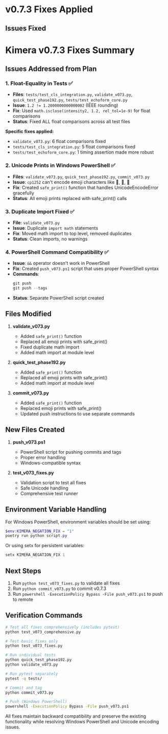 # v0.7.3 Fixes Applied

## Issues Fixed

# Kimera v0.7.3 Fixes Summary

## Issues Addressed from Plan

### 1. Float-Equality in Tests ✅
- **Files**: `tests/test_cls_integration.py`, `validate_v073.py`, `quick_test_phase192.py`, `tests/test_echoform_core.py`
- **Issue**: `1.2 != 1.2000000000000002` (IEEE rounding)
- **Fix**: Used `math.isclose(intensity2, 1.2, rel_tol=1e-9)` for float comparisons
- **Status**: Fixed ALL float comparisons across all test files

**Specific fixes applied:**
- `validate_v073.py`: 6 float comparisons fixed
- `tests/test_cls_integration.py`: 5 float comparisons fixed  
- `tests/test_echoform_core.py`: 1 timing assertion made more robust

### 2. Unicode Prints in Windows PowerShell ✅
- **Files**: `validate_v073.py`, `quick_test_phase192.py`, `commit_v073.py`
- **Issue**: `cp1252` can't encode emoji characters like 🔧, 🧪, 🎉
- **Fix**: Created `safe_print()` function that handles UnicodeEncodeError gracefully
- **Status**: All emoji prints replaced with safe_print() calls

### 3. Duplicate Import Fixed ✅
- **File**: `validate_v073.py`
- **Issue**: Duplicate `import math` statements
- **Fix**: Moved math import to top level, removed duplicates
- **Status**: Clean imports, no warnings

### 4. PowerShell Command Compatibility ✅
- **Issue**: `&&` operator doesn't work in PowerShell
- **Fix**: Created `push_v073.ps1` script that uses proper PowerShell syntax
- **Commands**: 
  ```powershell
  git push
  git push --tags
  ```
- **Status**: Separate PowerShell script created

## Files Modified

1. **validate_v073.py**
   - Added `safe_print()` function
   - Replaced all emoji prints with safe_print()
   - Fixed duplicate math import
   - Added math import at module level

2. **quick_test_phase192.py**
   - Added `safe_print()` function
   - Replaced all emoji prints with safe_print()
   - Added math import at module level

3. **commit_v073.py**
   - Added `safe_print()` function
   - Replaced emoji prints with safe_print()
   - Updated push instructions to use separate commands

## New Files Created

1. **push_v073.ps1**
   - PowerShell script for pushing commits and tags
   - Proper error handling
   - Windows-compatible syntax

2. **test_v073_fixes.py**
   - Validation script to test all fixes
   - Safe Unicode handling
   - Comprehensive test runner

## Environment Variable Handling

For Windows PowerShell, environment variables should be set using:
```powershell
$env:KIMERA_NEGATION_FIX = "1"
poetry run python script.py
```

Or using setx for persistent variables:
```powershell
setx KIMERA_NEGATION_FIX 1
```

## Next Steps

1. Run `python test_v073_fixes.py` to validate all fixes
2. Run `python commit_v073.py` to commit v0.7.3
3. Run `powershell -ExecutionPolicy Bypass -File push_v073.ps1` to push to remote

## Verification Commands

```bash
# Test all fixes comprehensively (includes pytest)
python test_v073_comprehensive.py

# Test basic fixes only
python test_v073_fixes.py

# Run individual tests
python quick_test_phase192.py
python validate_v073.py

# Run pytest separately
pytest -q tests/

# Commit and tag
python commit_v073.py

# Push (Windows PowerShell)
powershell -ExecutionPolicy Bypass -File push_v073.ps1
```

All fixes maintain backward compatibility and preserve the existing functionality while resolving Windows PowerShell and Unicode encoding issues.